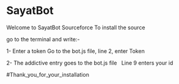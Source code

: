 # SayatBot

Welcome to SayatBot Sourceforce
To install the source

go to the terminal and write:-


1- Enter a token
    Go to the bot.js file, line 2, enter Token

2- The addictive entry goes to the bot.js file
    Line 9 enters your id


#Thank_you_for_your_installation
